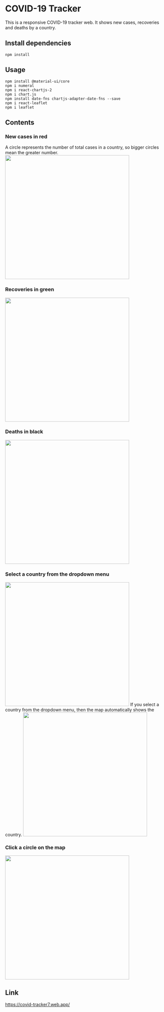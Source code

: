 # COVID-19 Tracker

This is a responsive COVID-19 tracker web. It shows new cases, recoveries and deaths by a country.

## Install dependencies

    npm install

## Usage

    npm install @material-ui/core
    npm i numeral
    npm i react-chartjs-2
    npm i chart.js
    npm install date-fns chartjs-adapter-date-fns --save
    npm i react-leaflet
    npm i leaflet

## Contents

### New cases in red

A circle represents the number of total cases in a country, so bigger circles mean the greater number.
<img src = "https://user-images.githubusercontent.com/79579314/134167409-24778194-b720-4206-93c5-6229b237268d.png" width="400px">

### Recoveries in green

<img src = "https://user-images.githubusercontent.com/79579314/134167717-6269478c-b653-47e3-876b-1c1be85c3ba3.png" width="400px">

### Deaths in black

<img src = "https://user-images.githubusercontent.com/79579314/134167800-4216ace7-3f25-44c7-aafe-551ee0c614c4.png" width="400px">

### Select a country from the dropdown menu

<img src = "https://user-images.githubusercontent.com/79579314/134168083-4ffc7656-cf90-4d88-9f27-81a9b26057f6.png" width="400px">
If you select a country from the dropdown menu, then the map automatically shows the country.
<img src = "https://user-images.githubusercontent.com/79579314/134168323-355e756d-d2a0-41ca-9693-406d165e928f.png" width="400px">

### Click a circle on the map

<img src = "https://user-images.githubusercontent.com/79579314/134168774-3fb5f363-6aa0-49fa-b141-a55cf600071e.png" width="400px">

## Link

https://covid-tracker7.web.app/
